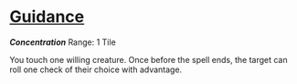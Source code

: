 # [Guidance](Guidance.md)
***Concentration***
Range: 1 Tile

You touch one willing creature. Once before the spell ends, the target can roll one check of their choice with advantage.